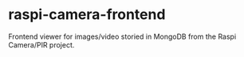 # raspi-camera-frontend
Frontend viewer for images/video storied in MongoDB from the Raspi Camera/PIR project.
